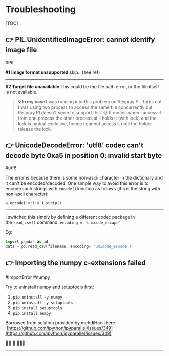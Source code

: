 # Troubleshooting

[TOC]



## 👉 PIL.UnidentifiedImageError: cannot identify image file
#PIL 


**\#1 Image format unsupported**
skip.. (see ref)

---
**\#2 Target file unavailable**
This could be the file path error, or the file itself is not available. 

> **💡 In my case** I was running into this problem on Respray Pi. Turns out I was using two process to access the same file concurrently but Respray PI doesn't seem to support this. 😒 It means when i access it from one process the other process still holds it (with lock) and the lock is mutual exclusive, hence i cannot access it until the holder release the lock. 



[PIL.UnidentifiedImageError: cannot identify image file | Stackoverflow]: https://stackoverflow.com/questions/60168905/pil-unidentifiedimageerror-cannot-identify-image-file

[UnidentifiedImageError: cannot identify image file | Stackoverflow]: https://stackoverflow.com/questions/63754311/unidentifiedimageerror-cannot-identify-image-file

[UnidentifiedImageError: cannot identify image file `PNG` #5631 | Github]: https://github.com/python-pillow/Pillow/issues/5631

[UnidentifiedImageError when I try to train my model #4678 | Github]: https://github.com/python-pillow/Pillow/issues/4678

[Image.open() cannot identify image file - Python? | Stackoverflow]: https://stackoverflow.com/questions/19230991/image-open-cannot-identify-image-file-python



## 👉 UnicodeDecodeError: 'utf8' codec can't decode byte 0xa5 in position 0: invalid start byte
#utf8

The error is because there is some non-ascii character in the dictionary and it can't be encoded/decoded. One simple way to avoid this error is to encode such strings with `encode()`function as follows (if `a` is the string with non-ascii character):
```python
a.encode('utf-8').strip()
```
---

I switched this simply by defining a different codec package in the `read_csv()` command:
`encoding = 'unicode_escape'`

Eg:
```python
import pandas as pd
data = pd.read_csv(filename, encoding= 'unicode_escape')
```


[UnicodeDecodeError: 'utf8' codec can't decode byte 0xa5 in position 0: invalid start byte]: https://stackoverflow.com/questions/22216076/unicodedecodeerror-utf8-codec-cant-decode-byte-0xa5-in-position-0-invalid-s



## 👉 Importing the numpy c-extensions failed
#ImportError #numpy

Try to uninstall numpy and setuptools first:
1. `pip uninstall -y numpy`
2. `pip uninstall -y setuptools`
3. `pip install setuptools`
4. `pip install numpy`

Borrowed from solution provided by mehdiHadji here- [https://github.com/ipython/ipyparallel/issues/349](https://github.com/ipython/ipyparallel/issues/349)

🤷‍♀️ 🤷 🤷🏽‍♂️

---


[Importing the numpy c-extensions failed]: https://stackoverflow.com/questions/58868528/importing-the-numpy-c-extensions-failed

